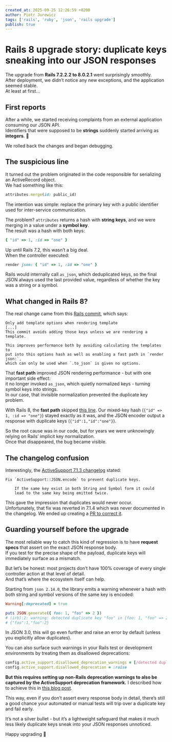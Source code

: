 ```yaml
---
created_at: 2025-09-25 12:26:59 +0200
author: Piotr Jurewicz
tags: ['rails', 'ruby', 'json', 'rails upgrade']
publish: true
---
```


# Rails 8 upgrade story: duplicate keys sneaking into our JSON responses

The upgrade from **Rails 7.2.2.2 to 8.0.2.1** went surprisingly smoothly.  
After deployment, we didn’t notice any new exceptions, and the application seemed stable.  
At least at first...

## First reports

After a while, we started receiving complaints from an external application consuming our JSON API.  
Identifiers that were supposed to be **strings** suddenly started arriving as **integers**. 🤔

We rolled back the changes and began debugging.

## The suspicious line

It turned out the problem originated in the code responsible for serializing an ActiveRecord object.  
We had something like this:

```ruby
attributes.merge(id: public_id)
```

The intention was simple: replace the primary key with a public identifier used for inter-service communication.

The problem? `attributes` returns a hash with **string keys**, and we were merging in a value under a **symbol key**.  
The result was a hash with both keys:

```ruby
{ "id" => 1, :id => "one" }
```

Up until Rails 7.2, this wasn’t a big deal.  
When the controller executed:

```ruby
render json: { "id" => 1, :id => "one" }
```

Rails would internally call `as_json`, which deduplicated keys, so the final JSON always used the last provided value, regardless of whether the key was a string or a symbol.

## What changed in Rails 8?

The real change came from this [Rails commit](https://github.com/rails/rails/commit/42d75ed3a8b96ee4610601ecde7c40e9d65e003f), which says:
```
Only add template options when rendering template
[...]
This commit avoids adding those keys unless we are rendering a template.

This improves performance both by avoiding calculating the templates to  
put into this options hash as well as enabling a fast path in `render json:`,  
which can only be used when `.to_json` is given no options.
```
That **fast path** improved JSON rendering performance - but with one important side effect:  
it no longer invoked `as_json`, which quietly normalized keys - turning symbol keys into strings.  
In our case, that invisible normalization prevented the duplicate key problem.

With Rails 8, the **fast path** skipped [this line](https://github.com/rails/rails/blob/c3ad0afaa8045da0f420a0b25bdf0d38da614e61/activesupport/lib/active_support/json/encoding.rb#L57). Our mixed-key hash (`{"id" => 1, :id => "one"}`) stayed exactly as it was, and the JSON encoder output a response with duplicate keys (`{"id":1,"id":"one"}`).

So the root cause was in our code, but for years we were unknowingly relying on Rails’ implicit key normalization.  
Once that disappeared, the bug became visible.

## The changelog confusion

Interestingly, the [ActiveSupport 7.1.3 changelog](https://github.com/rails/rails/blob/7-1-stable/activesupport/CHANGELOG.md#rails-713-january-16-2024) stated:

```
Fix `ActiveSupport::JSON.encode` to prevent duplicate keys.

    If the same key exist in both String and Symbol form it could
    lead to the same key being emitted twice.
```

This gave the impression that duplicates would never occur.  
Unfortunately, that fix was reverted in 7.1.4 which was never documented in the changelog.
We ended up creating a [PR to correct it](https://github.com/rails/rails/pull/55806).

## Guarding yourself before the upgrade

The most reliable way to catch this kind of regression is to have **request specs** that assert on the exact JSON response body.  
If you test for the precise shape of the payload, duplicate keys will immediately surface as a mismatch.

But let’s be honest: most projects don’t have 100% coverage of every single controller action at that level of detail.  
And that’s where the ecosystem itself can help.

Starting from `json 2.14.0`, the library emits a warning whenever a hash with both string and symbol versions of the same key is encoded:

```ruby
Warning[:deprecated] = true

puts JSON.generate({ foo: 1, "foo" => 2 })
# (irb):2: warning: detected duplicate key "foo" in {foo: 1, "foo" => 2}.
# {"foo":1,"foo":2}
```

In JSON 3.0, this will go even further and raise an error by default (unless you explicitly allow duplicates).

You can also surface such warnings in your Rails test or development environments by treating them as disallowed deprecations:

```ruby
config.active_support.disallowed_deprecation_warnings = [/detected duplicate key/]
config.active_support.disallowed_deprecation = :raise
```

**But this requires setting up non-Rails deprecation warnings to also be captured by the ActiveSupport deprecation framework.**
I described how to achieve this in [this blog post](https://blog.arkency.com/do-you-tune-out-ruby-deprecation-warnings/#how_about_ruby_deprecation_warnings_).

This way, even if you don’t assert every response body in detail, there’s still a good chance your automated or manual tests will trip over a duplicate key and fail early.

It’s not a silver bullet - but it’s a lightweight safeguard that makes it much less likely duplicate keys sneak into your JSON responses unnoticed.

Happy upgrading 🚀

